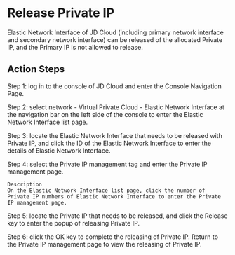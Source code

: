 # Release Private IP

Elastic Network Interface of JD Cloud (including primary network interface and secondary network interface) can be released of the allocated Private IP, and the Primary IP is not allowed to release.

## Action Steps
Step 1: log in to the console of JD Cloud and enter the Console Navigation Page.

Step 2: select network - Virtual Private Cloud - Elastic Network Interface at the navigation bar on the left side of the console to enter the Elastic Network Interface list page.

Step 3: locate the Elastic Network Interface that needs to be released with Private IP, and click the ID of the Elastic Network Interface to enter the details of Elastic Network Interface.

Step 4: select the Private IP management tag and enter the Private IP management page.

	Description
	On the Elastic Network Interface list page, click the number of Private IP numbers of Elastic Network Interface to enter the Private IP management page.

Step 5: locate the Private IP that needs to be released, and click the Release key to enter the popup of releasing Private IP.

Step 6: click the OK key to complete the releasing of Private IP. Return to the Private IP management page to view the releasing of Private IP.
